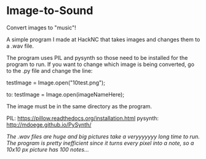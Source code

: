 # Image-to-Sound
Convert images to "music"!

A simple program I made at HackNC that takes images and changes them to a .wav file.

The program uses PIL and pysynth so those need to be installed for the program to run. If you want to change which image
is being converted, go to the .py file and change the line:

testImage = Image.open("10test.png");

to: testImage = Image.open(imageNameHere);

The image must be in the same directory as the program. 

PIL: https://pillow.readthedocs.org/installation.html
pysynth: http://mdoege.github.io/PySynth/

*The .wav files are huge and big pictures take a veryyyyyyy long time to run. The program is pretty inefficient since it turns every pixel into a note, so a 10x10 px picture has 100 notes...*
